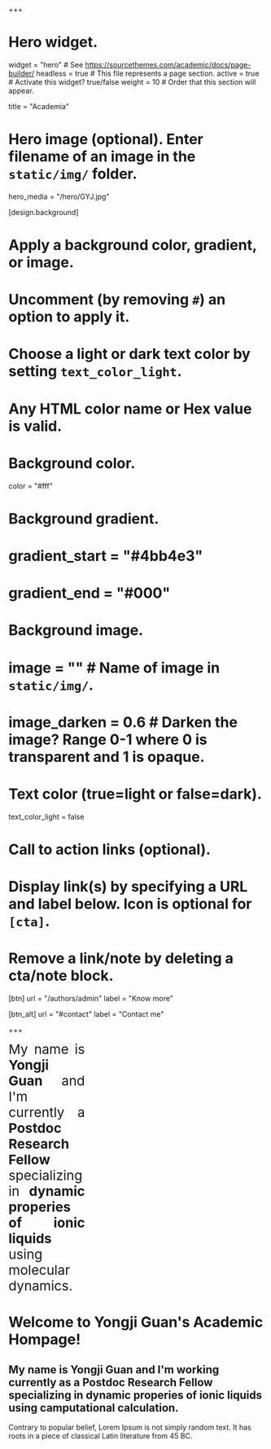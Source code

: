 +++
# Hero widget.
widget = "hero"  # See https://sourcethemes.com/academic/docs/page-builder/
headless = true  # This file represents a page section.
active = true  # Activate this widget? true/false
weight = 10  # Order that this section will appear.

title = "Academia"

# Hero image (optional). Enter filename of an image in the `static/img/` folder.
hero_media = "/hero/GYJ.jpg"

[design.background]
  # Apply a background color, gradient, or image.
  #   Uncomment (by removing `#`) an option to apply it.
  #   Choose a light or dark text color by setting `text_color_light`.
  #   Any HTML color name or Hex value is valid.

  # Background color.
  color = "#fff"
  
  # Background gradient.
  # gradient_start = "#4bb4e3"
  # gradient_end = "#000"
  
  # Background image.
  # image = ""  # Name of image in `static/img/`.
  # image_darken = 0.6  # Darken the image? Range 0-1 where 0 is transparent and 1 is opaque.

  # Text color (true=light or false=dark).
  text_color_light = false

# Call to action links (optional).
#   Display link(s) by specifying a URL and label below. Icon is optional for `[cta]`.
#   Remove a link/note by deleting a cta/note block.
[btn]
  url = "/authors/admin"
  label = "Know more"
  
[btn_alt]
  url = "#contact"
  label = "Contact me"

+++

<div style="font-size:26px;width:150;text-align:justify;text-justify:inter-ideograph">
My name is <b>Yongji Guan</b> and I'm currently a <b>Postdoc Research Fellow</b> specializing in <b>dynamic properies of ionic liquids</b> using molecular dynamics.
</div>

# Welcome to Yongji Guan's Academic Hompage!

## My name is **Yongji Guan** and I'm working currently as a **Postdoc Research Fellow** specializing in **dynamic properies of ionic liquids** using camputational calculation.

Contrary to popular belief, Lorem Ipsum is not simply random text. It has roots in a piece of classical Latin literature from 45 BC.
